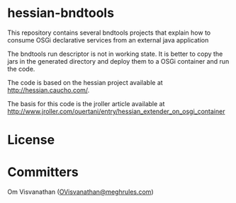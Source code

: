 hessian-bndtools
================

This repository contains several bndtools projects that explain how to consume OSGi declarative services from an external java application

The bndtools run descriptor is not in working state. It is better to copy the jars in the generated directory and deploy them to a OSGi container and run the code.

The code is based on the hessian project available at http://hessian.caucho.com/.

The basis for this code is the jroller article available at http://www.jroller.com/ouertani/entry/hessian_extender_on_osgi_container

License
=======

Committers
==========
Om Visvanathan (OVisvanathan@meghrules.com)




